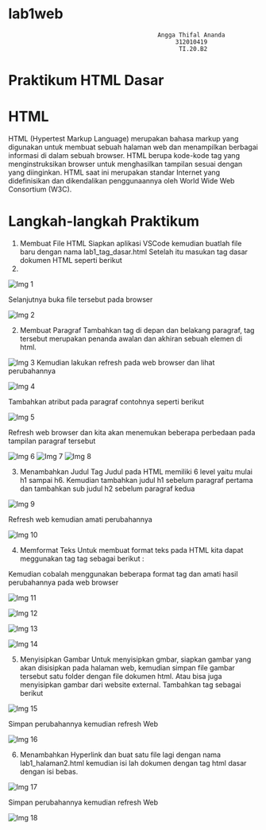 # lab1web
                                              Angga Thifal Ananda
                                                   312010419
                                                    TI.20.B2                                                 
# Praktikum HTML Dasar
# HTML
HTML (Hypertest Markup Language) merupakan bahasa markup yang digunakan untuk membuat sebuah halaman web dan menampilkan berbagai informasi di dalam sebuah browser. HTML berupa kode-kode tag yang menginstruksikan browser untuk menghasilkan tampilan sesuai dengan yang diinginkan. HTML saat ini merupakan standar Internet yang didefinisikan dan dikendalikan penggunaannya oleh World Wide Web Consortium (W3C).
# Langkah-langkah Praktikum
1. Membuat File HTML Siapkan aplikasi VSCode kemudian buatlah file baru dengan nama lab1_tag_dasar.html Setelah itu masukan tag dasar dokumen HTML seperti berikut
2. 
![Img 1](https://user-images.githubusercontent.com/73052649/158125202-12f9d421-8042-48e5-8695-884366a1d5ba.png)

Selanjutnya buka file tersebut pada browser

![Img 2](https://user-images.githubusercontent.com/73052649/158125895-3a09a356-3f48-4ccf-923a-98433da9f42b.png)

2. Membuat Paragraf Tambahkan tag di depan dan belakang paragraf, tag tersebut merupakan penanda awalan dan akhiran sebuah elemen di html.

![Img 3](https://user-images.githubusercontent.com/73052649/158125981-887028e3-82b3-4279-a330-861b4620949f.png)
Kemudian lakukan refresh pada web browser dan lihat perubahannya

![Img 4](https://user-images.githubusercontent.com/73052649/158126095-8506c132-be92-46f0-8336-d85770a9720a.png)

Tambahkan atribut pada paragraf contohnya seperti berikut

![Img 5](https://user-images.githubusercontent.com/73052649/158126168-66938ddc-0585-4092-b411-b0beff8c8ae5.png)

Refresh web browser dan kita akan menemukan beberapa perbedaan pada tampilan paragraf tersebut

![Img 6](https://user-images.githubusercontent.com/73052649/158126331-08c7eb2c-5088-4a9b-a36d-407b66c552ac.png)
![Img 7](https://user-images.githubusercontent.com/73052649/158126359-578038b9-5097-48fb-a250-8d6447e4f0d0.png)
![Img 8](https://user-images.githubusercontent.com/73052649/158126373-34655160-9ff3-45c7-8d84-f4e865a83861.png)

3. Menambahkan Judul Tag Judul pada HTML memiliki 6 level yaitu mulai h1 sampai h6. Kemudian tambahkan judul h1 sebelum paragraf pertama dan tambahkan sub judul h2 sebelum paragraf kedua

![Img 9](https://user-images.githubusercontent.com/73052649/158126643-2f8b2b4a-8dce-4f54-95a6-859fa0cccaa9.png)

Refresh web kemudian amati perubahannya

![Img 10](https://user-images.githubusercontent.com/73052649/158126680-09d5747b-1f8a-4e7d-b1ad-f647a3544c76.png)

4. Memformat Teks Untuk membuat format teks pada HTML kita dapat meggunakan tag tag sebagai berikut :

Kemudian cobalah menggunakan beberapa format tag dan amati hasil perubahannya pada web browser

![Img 11](https://user-images.githubusercontent.com/73052649/158126788-dd7ebab3-ad35-4979-b2d4-5dfc49cdbbc2.png)

![Img 12](https://user-images.githubusercontent.com/73052649/158126834-05acf65d-461c-4e73-828a-ae1f7b6481bc.png)

![Img 13](https://user-images.githubusercontent.com/73052649/158127828-b52b6ef1-2351-42b7-8b44-0f096bf376cd.png)

![Img 14](https://user-images.githubusercontent.com/73052649/158127854-329e4e2b-09cb-4d46-ae24-5d482f020637.png)

5. Menyisipkan Gambar Untuk menyisipkan gmbar, siapkan gambar yang akan disisipkan pada halaman web, kemudian simpan file gambar tersebut satu folder dengan file dokumen html. Atau bisa juga menyisipkan gambar dari website external. Tambahkan tag sebagai berikut

![Img 15](https://user-images.githubusercontent.com/73052649/158127882-7ddfd48f-5e2b-4f57-8a1a-c94ffe83bf77.png)

Simpan perubahannya kemudian refresh Web

![Img 16](https://user-images.githubusercontent.com/73052649/158127986-d26ee932-3f09-42d4-8faf-cc7cd876e4c5.png)

6. Menambahkan Hyperlink dan buat satu file lagi dengan nama lab1_halaman2.html kemudian isi lah dokumen dengan tag html dasar dengan isi bebas. 

![Img 17](https://user-images.githubusercontent.com/73052649/158129809-4b238755-f0d3-457b-882c-34b957ac172b.png)

Simpan perubahannya kemudian refresh Web

![Img 18](https://user-images.githubusercontent.com/73052649/158129619-e84ded4c-e674-40ee-9d8f-26a7b95aabdc.png)




